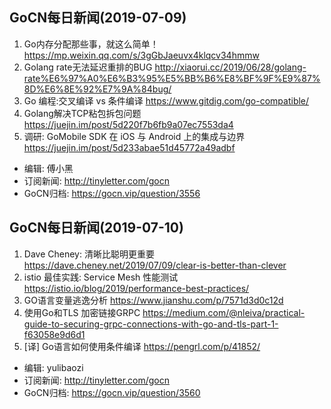 ## GoCN每日新闻(2019-07-09)

1. Go内存分配那些事，就这么简单！https://mp.weixin.qq.com/s/3gGbJaeuvx4klqcv34hmmw
2. Golang rate无法延迟重排的BUG http://xiaorui.cc/2019/06/28/golang-rate%E6%97%A0%E6%B3%95%E5%BB%B6%E8%BF%9F%E9%87%8D%E6%8E%92%E7%9A%84bug/
3. Go 编程:交叉编译 vs 条件编译  https://www.gitdig.com/go-compatible/
4. Golang解决TCP粘包拆包问题 https://juejin.im/post/5d220f7b6fb9a07ec7553da4
5. 调研: GoMobile SDK 在 iOS 与 Android 上的集成与边界 https://juejin.im/post/5d233abae51d45772a49adbf

- 编辑: 傅小黑
- 订阅新闻: http://tinyletter.com/gocn
- GoCN归档: https://gocn.vip/question/3556


## GoCN每日新闻(2019-07-10)

1. Dave Cheney: 清晰比聪明更重要 https://dave.cheney.net/2019/07/09/clear-is-better-than-clever
2. istio 最佳实践: Service Mesh 性能测试 https://istio.io/blog/2019/performance-best-practices/
3. GO语言变量逃逸分析 https://www.jianshu.com/p/7571d3d0c12d
4. 使用Go和TLS 加密链接GRPC https://medium.com/@nleiva/practical-guide-to-securing-grpc-connections-with-go-and-tls-part-1-f63058e9d6d1
5. [译] Go语言如何使用条件编译 https://pengrl.com/p/41852/

- 编辑: yulibaozi
- 订阅新闻: http://tinyletter.com/gocn
- GoCN归档: https://gocn.vip/question/3560
